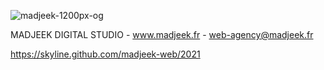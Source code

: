 ![madjeek-1200px-og](https://user-images.githubusercontent.com/83957788/174204965-cd246cba-6142-49c4-b722-eee34685e753.jpg)

MADJEEK DIGITAL STUDIO - www.madjeek.fr - web-agency@madjeek.fr


https://skyline.github.com/madjeek-web/2021
<!---
madjeek-web/madjeek-web is a ✨ special ✨ repository because its `README.md` (this file) appears on your GitHub profile.
You can click the Preview link to take a look at your changes.
--->
